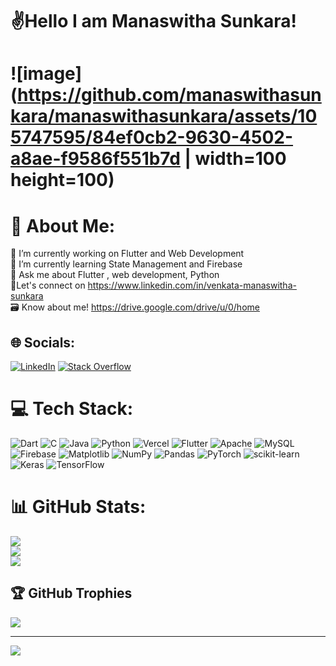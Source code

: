 # ✌️Hello I am Manaswitha Sunkara!

# ![image](https://github.com/manaswithasunkara/manaswithasunkara/assets/105747595/84ef0cb2-9630-4502-a8ae-f9586f551b7d | width=100 height=100)



# 💫 About Me:
🔭 I’m currently working on Flutter and Web Development<br>🌱 I’m currently learning State Management and Firebase<br>💬 Ask me about Flutter , web development, Python<br>🤝Let's connect on https://www.linkedin.com/in/venkata-manaswitha-sunkara<br>🗃️ Know about me! https://drive.google.com/drive/u/0/home<br>


## 🌐 Socials:
[![LinkedIn](https://img.shields.io/badge/LinkedIn-%230077B5.svg?logo=linkedin&logoColor=white)](https://linkedin.com/in/https://www.linkedin.com/in/venkata-manaswitha-sunkara) [![Stack Overflow](https://img.shields.io/badge/-Stackoverflow-FE7A16?logo=stack-overflow&logoColor=white)](https://stackoverflow.com/users/22770491/venkata-manaswitha-sunkara) 

# 💻 Tech Stack:
![Dart](https://img.shields.io/badge/dart-%230175C2.svg?style=for-the-badge&logo=dart&logoColor=white) ![C](https://img.shields.io/badge/c-%2300599C.svg?style=for-the-badge&logo=c&logoColor=white) ![Java](https://img.shields.io/badge/java-%23ED8B00.svg?style=for-the-badge&logo=openjdk&logoColor=white) ![Python](https://img.shields.io/badge/python-3670A0?style=for-the-badge&logo=python&logoColor=ffdd54) ![Vercel](https://img.shields.io/badge/vercel-%23000000.svg?style=for-the-badge&logo=vercel&logoColor=white) ![Flutter](https://img.shields.io/badge/Flutter-%2302569B.svg?style=for-the-badge&logo=Flutter&logoColor=white) ![Apache](https://img.shields.io/badge/apache-%23D42029.svg?style=for-the-badge&logo=apache&logoColor=white) ![MySQL](https://img.shields.io/badge/mysql-%2300000f.svg?style=for-the-badge&logo=mysql&logoColor=white) ![Firebase](https://img.shields.io/badge/Firebase-039BE5?style=for-the-badge&logo=Firebase&logoColor=white) ![Matplotlib](https://img.shields.io/badge/Matplotlib-%23ffffff.svg?style=for-the-badge&logo=Matplotlib&logoColor=black) ![NumPy](https://img.shields.io/badge/numpy-%23013243.svg?style=for-the-badge&logo=numpy&logoColor=white) ![Pandas](https://img.shields.io/badge/pandas-%23150458.svg?style=for-the-badge&logo=pandas&logoColor=white) ![PyTorch](https://img.shields.io/badge/PyTorch-%23EE4C2C.svg?style=for-the-badge&logo=PyTorch&logoColor=white) ![scikit-learn](https://img.shields.io/badge/scikit--learn-%23F7931E.svg?style=for-the-badge&logo=scikit-learn&logoColor=white) ![Keras](https://img.shields.io/badge/Keras-%23D00000.svg?style=for-the-badge&logo=Keras&logoColor=white) ![TensorFlow](https://img.shields.io/badge/TensorFlow-%23FF6F00.svg?style=for-the-badge&logo=TensorFlow&logoColor=white)
# 📊 GitHub Stats:
![](https://github-readme-stats.vercel.app/api?username=manaswithasunkara&theme=dark&hide_border=false&include_all_commits=false&count_private=false)<br/>
![](https://github-readme-streak-stats.herokuapp.com/?user=manaswithasunkara&theme=dark&hide_border=false)<br/>
![](https://github-readme-stats.vercel.app/api/top-langs/?username=manaswithasunkara&theme=dark&hide_border=false&include_all_commits=false&count_private=false&layout=compact)

## 🏆 GitHub Trophies
![](https://github-profile-trophy.vercel.app/?username=manaswithasunkara&theme=radical&no-frame=true&no-bg=false&margin-w=4)

---
[![](https://visitcount.itsvg.in/api?id=manaswithasunkara&icon=0&color=0)](https://visitcount.itsvg.in)

<!-- Proudly created with GPRM ( https://gprm.itsvg.in ) -->
